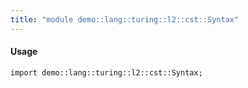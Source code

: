 ```yaml
---
title: "module demo::lang::turing::l2::cst::Syntax"
---
```


#### Usage

`import demo::lang::turing::l2::cst::Syntax;`


